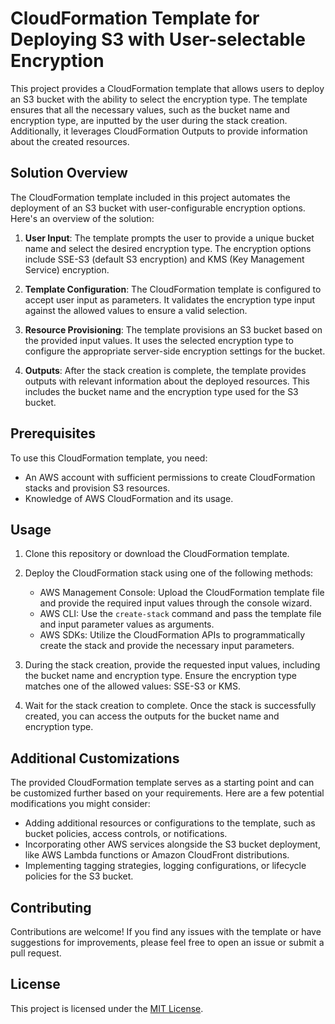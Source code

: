 # CloudFormation Template for Deploying S3 with User-selectable Encryption

This project provides a CloudFormation template that allows users to deploy an S3 bucket with the ability to select the encryption type. The template ensures that all the necessary values, such as the bucket name and encryption type, are inputted by the user during the stack creation. Additionally, it leverages CloudFormation Outputs to provide information about the created resources.

## Solution Overview

The CloudFormation template included in this project automates the deployment of an S3 bucket with user-configurable encryption options. Here's an overview of the solution:

1. **User Input**: The template prompts the user to provide a unique bucket name and select the desired encryption type. The encryption options include SSE-S3 (default S3 encryption) and KMS (Key Management Service) encryption.

2. **Template Configuration**: The CloudFormation template is configured to accept user input as parameters. It validates the encryption type input against the allowed values to ensure a valid selection.

3. **Resource Provisioning**: The template provisions an S3 bucket based on the provided input values. It uses the selected encryption type to configure the appropriate server-side encryption settings for the bucket.

4. **Outputs**: After the stack creation is complete, the template provides outputs with relevant information about the deployed resources. This includes the bucket name and the encryption type used for the S3 bucket.

## Prerequisites

To use this CloudFormation template, you need:

- An AWS account with sufficient permissions to create CloudFormation stacks and provision S3 resources.
- Knowledge of AWS CloudFormation and its usage.

## Usage

1. Clone this repository or download the CloudFormation template.

2. Deploy the CloudFormation stack using one of the following methods:
   - AWS Management Console: Upload the CloudFormation template file and provide the required input values through the console wizard.
   - AWS CLI: Use the `create-stack` command and pass the template file and input parameter values as arguments.
   - AWS SDKs: Utilize the CloudFormation APIs to programmatically create the stack and provide the necessary input parameters.

3. During the stack creation, provide the requested input values, including the bucket name and encryption type. Ensure the encryption type matches one of the allowed values: SSE-S3 or KMS.

4. Wait for the stack creation to complete. Once the stack is successfully created, you can access the outputs for the bucket name and encryption type.

## Additional Customizations

The provided CloudFormation template serves as a starting point and can be customized further based on your requirements. Here are a few potential modifications you might consider:

- Adding additional resources or configurations to the template, such as bucket policies, access controls, or notifications.
- Incorporating other AWS services alongside the S3 bucket deployment, like AWS Lambda functions or Amazon CloudFront distributions.
- Implementing tagging strategies, logging configurations, or lifecycle policies for the S3 bucket.

## Contributing

Contributions are welcome! If you find any issues with the template or have suggestions for improvements, please feel free to open an issue or submit a pull request.

## License

This project is licensed under the [MIT License](LICENSE).

